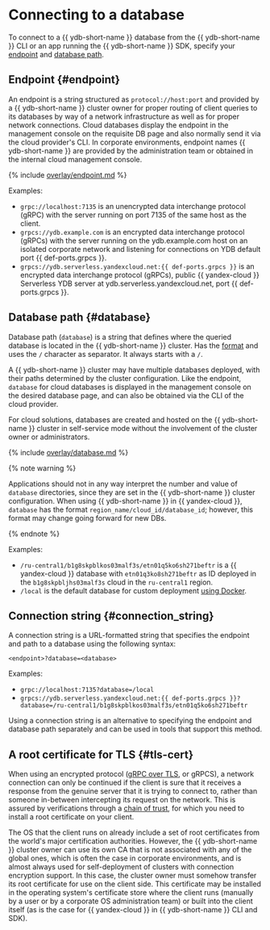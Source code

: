 # Connecting to a database

To connect to a {{ ydb-short-name }} database from the {{ ydb-short-name }} CLI or an app running the {{ ydb-short-name }} SDK, specify your [endpoint](#endpoint) and [database path](#database).

## Endpoint {#endpoint}

An endpoint is a string structured as `protocol://host:port` and provided by a {{ ydb-short-name }} cluster owner for proper routing of client queries to its databases by way of a network infrastructure as well as for proper network connections. Cloud databases display the endpoint in the management console on the requisite DB page and also normally send it via the cloud provider's CLI. In corporate environments, endpoint names {{ ydb-short-name }} are provided by the administration team or obtained in the internal cloud management console.

{% include [overlay/endpoint.md](_includes/connect_overlay/endpoint.md) %}

Examples:

* `grpc://localhost:7135` is an unencrypted data interchange protocol (gRPC) with the server running on port 7135 of the same host as the client.
* `grpcs://ydb.example.com` is an encrypted data interchange protocol (gRPCs) with the server running on the ydb.example.com host on an isolated corporate network and listening for connections on YDB default port {{ def-ports.grpcs }}.
* `grpcs://ydb.serverless.yandexcloud.net:{{ def-ports.grpcs }}` is an encrypted data interchange protocol (gRPCs), public {{ yandex-cloud }} Serverless YDB server at ydb.serverless.yandexcloud.net, port {{ def-ports.grpcs }}.

## Database path {#database}

Database path (`database`) is a string that defines where the queried database is located in the {{ ydb-short-name }} cluster. Has the [format](https://en.wikipedia.org/wiki/Path_(computing)) and uses the `/` character as separator. It always starts with a `/`.

A {{ ydb-short-name }} cluster may have multiple databases deployed, with their paths determined by the cluster configuration. Like the endpoint, `database` for cloud databases is displayed in the management console on the desired database page, and can also be obtained via the CLI of the cloud provider.

For cloud solutions, databases are created and hosted on the {{ ydb-short-name }} cluster in self-service mode without the involvement of the cluster owner or administrators.

{% include [overlay/database.md](_includes/connect_overlay/database.md) %}

{% note warning %}

Applications should not in any way interpret the number and value of `database` directories, since they are set in the {{ ydb-short-name }} cluster configuration. When using {{ ydb-short-name }} in {{ yandex-cloud }}, `database` has the format `region_name/cloud_id/database_id`; however, this format may change going forward for new DBs.

{% endnote %}

Examples:

* `/ru-central1/b1g8skpblkos03malf3s/etn01q5ko6sh271beftr` is a {{ yandex-cloud }} database with `etn01q3ko8sh271beftr` as ID deployed in the `b1g8skpbljhs03malf3s` cloud in the `ru-central1` region.
* `/local` is the default database for custom deployment [using Docker](../quickstart.md).

## Connection string {#connection_string}

A connection string is a URL-formatted string that specifies the endpoint and path to a database using the following syntax:

`<endpoint>?database=<database>`

Examples:

- `grpc://localhost:7135?database=/local`
- `grpcs://ydb.serverless.yandexcloud.net:{{ def-ports.grpcs }}?database=/ru-central1/b1g8skpblkos03malf3s/etn01q5ko6sh271beftr`

Using a connection string is an alternative to specifying the endpoint and database path separately and can be used in tools that support this method.

## A root certificate for TLS {#tls-cert}

When using an encrypted protocol ([gRPC over TLS](https://grpc.io/docs/guides/auth/), or gRPCS), a network connection can only be continued if the client is sure that it receives a response from the genuine server that it is trying to connect to, rather than someone in-between intercepting its request on the network. This is assured by verifications through a [chain of trust](https://en.wikipedia.org/wiki/Chain_of_trust), for which you need to install a root certificate on your client.

The OS that the client runs on already include a set of root certificates from the world's major certification authorities. However, the {{ ydb-short-name }} cluster owner can use its own CA that is not associated with any of the global ones, which is often the case in corporate environments, and is almost always used for self-deployment of clusters with connection encryption support. In this case, the cluster owner must somehow transfer its root certificate for use on the client side. This certificate may be installed in the operating system's certificate store where the client runs (manually by a user or by a corporate OS administration team) or built into the client itself (as is the case for {{ yandex-cloud }} in {{ ydb-short-name }} CLI and SDK).
